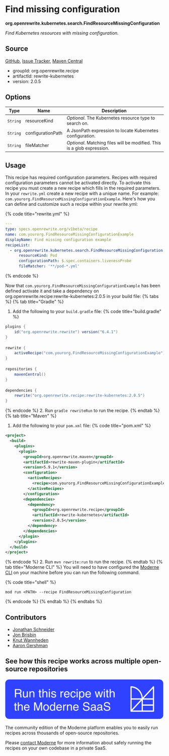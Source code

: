 # Find missing configuration

**org.openrewrite.kubernetes.search.FindResourceMissingConfiguration**

_Find Kubernetes resources with missing configuration._

## Source

[GitHub](https://github.com/openrewrite/rewrite-kubernetes/blob/main/src/main/java/org/openrewrite/kubernetes/search/FindResourceMissingConfiguration.java), [Issue Tracker](https://github.com/openrewrite/rewrite-kubernetes/issues), [Maven Central](https://central.sonatype.com/artifact/org.openrewrite.recipe/rewrite-kubernetes/2.0.5/jar)

* groupId: org.openrewrite.recipe
* artifactId: rewrite-kubernetes
* version: 2.0.5

## Options

| Type | Name | Description |
| -- | -- | -- |
| `String` | resourceKind | *Optional*. The Kubernetes resource type to search on. |
| `String` | configurationPath | A JsonPath expression to locate Kubernetes configuration. |
| `String` | fileMatcher | *Optional*. Matching files will be modified. This is a glob expression. |


## Usage

This recipe has required configuration parameters. Recipes with required configuration parameters cannot be activated directly. To activate this recipe you must create a new recipe which fills in the required parameters. In your `rewrite.yml` create a new recipe with a unique name. For example: `com.yourorg.FindResourceMissingConfigurationExample`.
Here's how you can define and customize such a recipe within your rewrite.yml:

{% code title="rewrite.yml" %}
```yaml
---
type: specs.openrewrite.org/v1beta/recipe
name: com.yourorg.FindResourceMissingConfigurationExample
displayName: Find missing configuration example
recipeList:
  - org.openrewrite.kubernetes.search.FindResourceMissingConfiguration:
      resourceKind: Pod
      configurationPath: $.spec.containers.livenessProbe
      fileMatcher: '**/pod-*.yml'
```
{% endcode %}

Now that `com.yourorg.FindResourceMissingConfigurationExample` has been defined activate it and take a dependency on org.openrewrite.recipe:rewrite-kubernetes:2.0.5 in your build file:
{% tabs %}
{% tab title="Gradle" %}
1. Add the following to your `build.gradle` file:
{% code title="build.gradle" %}
```groovy
plugins {
    id("org.openrewrite.rewrite") version("6.4.1")
}

rewrite {
    activeRecipe("com.yourorg.FindResourceMissingConfigurationExample")
}

repositories {
    mavenCentral()
}

dependencies {
    rewrite("org.openrewrite.recipe:rewrite-kubernetes:2.0.5")
}
```
{% endcode %}
2. Run `gradle rewriteRun` to run the recipe.
{% endtab %}
{% tab title="Maven" %}
1. Add the following to your `pom.xml` file:
{% code title="pom.xml" %}
```xml
<project>
  <build>
    <plugins>
      <plugin>
        <groupId>org.openrewrite.maven</groupId>
        <artifactId>rewrite-maven-plugin</artifactId>
        <version>5.9.1</version>
        <configuration>
          <activeRecipes>
            <recipe>com.yourorg.FindResourceMissingConfigurationExample</recipe>
          </activeRecipes>
        </configuration>
        <dependencies>
          <dependency>
            <groupId>org.openrewrite.recipe</groupId>
            <artifactId>rewrite-kubernetes</artifactId>
            <version>2.0.5</version>
          </dependency>
        </dependencies>
      </plugin>
    </plugins>
  </build>
</project>
```
{% endcode %}
2. Run `mvn rewrite:run` to run the recipe.
{% endtab %}
{% tab title="Moderne CLI" %}
You will need to have configured the [Moderne CLI](https://docs.moderne.io/moderne-cli/cli-intro) on your machine before you can run the following command.

{% code title="shell" %}
```shell
mod run <PATH> --recipe FindResourceMissingConfiguration
```
{% endcode %}
{% endtab %}
{% endtabs %}

## Contributors
* [Jonathan Schneider](mailto:jkschneider@gmail.com)
* [Jon Brisbin](mailto:jon@moderne.io)
* [Knut Wannheden](mailto:knut.wannheden@gmail.com)
* [Aaron Gershman](mailto:aegershman@gmail.com)


## See how this recipe works across multiple open-source repositories

[![Moderne Link Image](/.gitbook/assets/ModerneRecipeButton.png)](https://app.moderne.io/recipes/org.openrewrite.kubernetes.search.FindResourceMissingConfiguration)

The community edition of the Moderne platform enables you to easily run recipes across thousands of open-source repositories.

Please [contact Moderne](https://moderne.io/product) for more information about safely running the recipes on your own codebase in a private SaaS.
